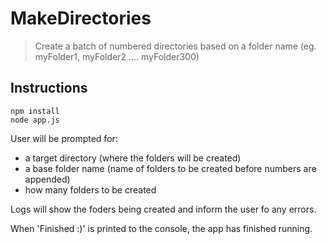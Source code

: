 MakeDirectories
===============

>Create a batch of numbered directories based on a folder name (eg. myFolder1, myFolder2 .... myFolder300)

Instructions
---------

    npm install
    node app.js


User will be prompted for:
- a target directory (where the folders will be created)
- a base folder name (name of folders to be created before numbers are appended)
- how many folders to be created

Logs will show the foders being created and inform the user fo any errors. 

When 'Finished :)' is printed to the console, the app has finished running. 
